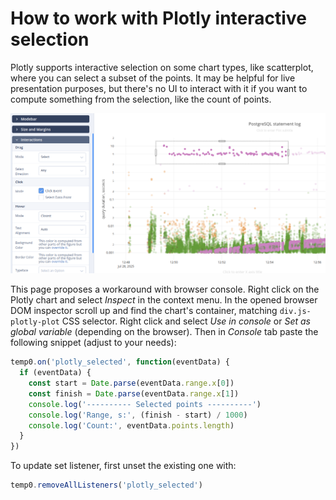# How to work with Plotly interactive selection

Plotly supports interactive selection on some chart types, like scatterplot, 
where you can select a subset of the points. It may be helpful for live
presentation purposes, but there's no UI to interact with it if you want to
compute something from the selection, like the count of points.

![plotly scatterplot selection](./img/Screenshot_plotly_selection.png)

This page proposes a workaround with browser console. Right click on the Plotly
chart and select *Inspect* in the context menu. In the opened browser DOM 
inspector scroll up and find the chart's container, matching 
`div.js-plotly-plot` CSS selector. Right click and select *Use in console* or
*Set as global variable* (depending on the browser). Then in *Console* tab paste
the following snippet (adjust to your needs):

```javascript
temp0.on('plotly_selected', function(eventData) {
  if (eventData) {
    const start = Date.parse(eventData.range.x[0])
    const finish = Date.parse(eventData.range.x[1])
    console.log('---------- Selected points ----------')
    console.log('Range, s:', (finish - start) / 1000)
    console.log('Count:', eventData.points.length)
  }
})
```

To update set listener, first unset the existing one with:

```javascript
temp0.removeAllListeners('plotly_selected')
```
